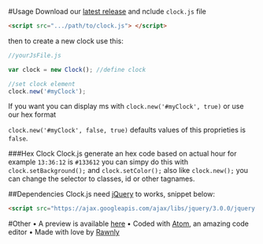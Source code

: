 #Usage
Download our [latest release](https://github.com/Rawnly/clock.js/releases) and nclude `clock.js` file 
```html
<script src=".../path/to/clock.js"> </script>
```
then to create a new clock use this: 
```JavaScript
//yourJsFile.js

var clock = new Clock(); //define clock

//set clock element
clock.new('#myClock');
```

If you want you can display ms with `clock.new('#myClock', true)` or use our hex format 

`clock.new('#myClock', false, true)` defaults values of this proprieties is `false`.


###Hex Clock
Clock.js generate an hex code based on actual hour for example `13:36:12` is `#133612` you can simpy do this with `clock.setBackground();` and `clock.setColor();` also like `clock.new();` you can change the selector to classes, id or other tagnames.

##Dependencies
Clock.js need [jQuery](https://github.com/jquery/jquery) to works, snippet below:

```html
<script src="https://ajax.googleapis.com/ajax/libs/jquery/3.0.0/jquery.min.js"></script>
```

#Other
• A preview is available [here](https://webe.io/clocktest)
• Coded with [Atom](http://atom.io), an amazing code editor
• Made with love by [Rawnly](http://github.com/Rawnly)
